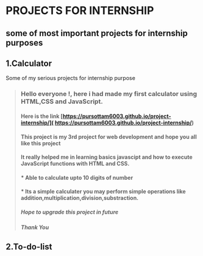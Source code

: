# PROJECTS FOR INTERNSHIP 
some of most important projects for internship purposes 
--------------------------------------
## 1.Calculator 
Some of my serious projects for internship purpose 
> ### Hello everyone !, here i had made my first calculator using **HTML,CSS and JavaScript.** 
> #### Here is the link [https://pursottam6003.github.io/project-internship/]( https://pursottam6003.github.io/project-internship/)
> #### This project is my 3rd project for web development and hope you all like this project 
> #### It really helped me in learning basics javascipt and how to execute JavaScript functions with HTML and CSS.
> #### * Able to calculate upto 10 digits of number 
> #### * Its a simple calculater you may perform simple operations like addition,multiplication,division,substraction.
> ##### Hope to upgrade this project in future 
> ##### Thank You 


## 2.To-do-list 




